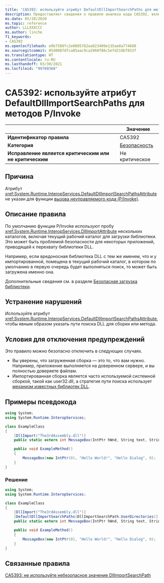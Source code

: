 ```yaml
---
title: 'CA5392: используйте атрибут DefaultDllImportSearchPaths для методов P/Invoke (анализ кода)'
description: Предоставляет сведения о правиле анализа кода CA5392, включая причины нарушений и способы их устранения, а также условия отключения правила.
ms.date: 05/28/2020
ms.topic: reference
author: LLLXXXCCC
ms.author: linche
f1_keywords:
- CA5392
ms.openlocfilehash: e9b7588fc2e0805782aa923409e135ae0a774688
ms.sourcegitcommit: 05d0087dfca85aac9ca2960f86c5efd218bf833f
ms.translationtype: HT
ms.contentlocale: ru-RU
ms.lasthandoff: 03/30/2021
ms.locfileid: "99769368"
---
```

# <a name="ca5392-use-defaultdllimportsearchpaths-attribute-for-pinvokes"></a>CA5392: используйте атрибут DefaultDllImportSearchPaths для методов P/Invoke

| | Значение |
|-|-|
| **Идентификатор правила** |CA5392|
| **Категория** |[Безопасность](security-warnings.md)|
| **Исправление является критическим или не критическим** |Не критическое|

## <a name="cause"></a>Причина

Атрибут <xref:System.Runtime.InteropServices.DefaultDllImportSearchPathsAttribute> не указан для функции [вызова неуправляемого кода (P/Invoke)](../../../standard/native-interop/pinvoke.md).

## <a name="rule-description"></a>Описание правила

По умолчанию функции P/Invoke используют пробу <xref:System.Runtime.InteropServices.DllImportAttribute> нескольких каталогов, включая текущий рабочий каталог для загрузки библиотеки. Это может быть проблемой безопасности для некоторых приложений, приводящей к перехвату библиотеки DLL.

Например, если вредоносная библиотека DLL с тем же именем, что и у импортированной, помещена в текущий рабочий каталог, в котором по умолчанию в первую очередь будет выполняться поиск, то может быть загружена именно она.

Дополнительные сведения см. в разделе [Безопасная загрузка библиотеки](https://msrc-blog.microsoft.com/2014/05/13/load-library-safely/).

## <a name="how-to-fix-violations"></a>Устранение нарушений

Используйте атрибут <xref:System.Runtime.InteropServices.DefaultDllImportSearchPathsAttribute>, чтобы явным образом указать пути поиска DLL для сборки или метода.

## <a name="when-to-suppress-warnings"></a>Условия для отключения предупреждений

Это правило можно безопасно отключить в следующих случаях.

- Вы уверены, что загруженная сборка — это то, что вам нужно. Например, приложение выполняется на доверенном сервере, и вы полностью доверяете файлам.
- Импортированная сборка является часто используемой системной сборкой, такой как user32.dll, а стратегия пути поиска использует [механизм известных библиотек DLL](/archive/blogs/larryosterman/what-are-known-dlls-anyway).

## <a name="pseudo-code-examples"></a>Примеры псевдокода

```csharp
using System;
using System.Runtime.InteropServices;

class ExampleClass
{
    [DllImport("The3rdAssembly.dll")]
    public static extern int MessageBox(IntPtr hWnd, String text, String caption, uint type);

    public void ExampleMethod()
    {
        MessageBox(new IntPtr(0), "Hello World!", "Hello Dialog", 0);
    }
}
```

### <a name="solution"></a>Решение

```csharp
using System;
using System.Runtime.InteropServices;

class ExampleClass
{
    [DllImport("The3rdAssembly.dll")]
    [DefaultDllImportSearchPaths(DllImportSearchPath.UserDirectories)]
    public static extern int MessageBox(IntPtr hWnd, String text, String caption, uint type);

    public void ExampleMethod()
    {
        MessageBox(new IntPtr(0), "Hello World!", "Hello Dialog", 0);
    }
}
```

## <a name="related-rules"></a>Связанные правила

[CA5393: не используйте небезопасное значение DllImportSearchPath](ca5393.md)
